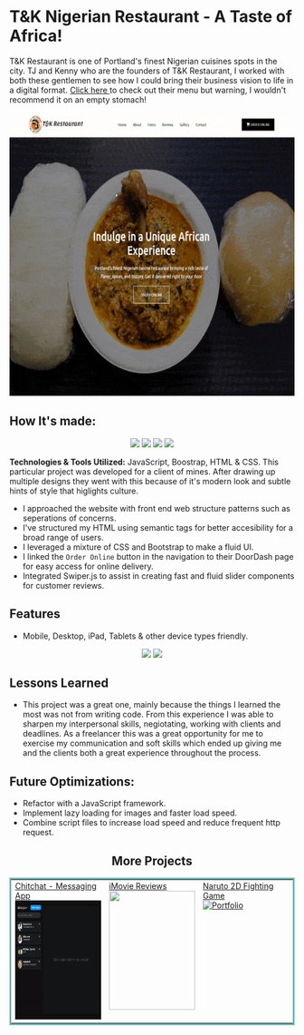 # T&K Nigerian Restaurant - A Taste of Africa!
T&K Restaurant is one of Portland's finest Nigerian cuisines spots in the city. TJ and Kenny who are the founders of T&K Restaurant, I worked with both these gentlemen to see how I could bring their business vision to life in a digital format. <a href="https://tandkpdx.com/">Click here </a> to check out their menu but warning, I wouldn't recommend it on an empty stomach! 

<p align="center">
<img src="https://github.com/ssaryonjr/ssaryonjr/raw/main/ezgif.com-gif-maker%20(5).gif?raw=true" height="500px" />
</p>

## How It's made: 
<p align="center">
<img src="https://img.shields.io/badge/javascript-%23323330.svg?style=for-the-badge&logo=javascript&logoColor=%23F7DF1E" height=25>
<img src="https://img.shields.io/badge/css3-%231572B6.svg?style=for-the-badge&logo=css3&logoColor=white" height=25>
<img src="https://img.shields.io/badge/html5-%23E34F26.svg?style=for-the-badge&logo=html5&logoColor=white" height=25>
<img src="https://img.shields.io/badge/bootstrap-%23563D7C.svg?style=for-the-badge&logo=bootstrap&logoColor=white" height=25>
</p>

<b>Technologies & Tools Utilized:</b> JavaScript, Boostrap, HTML & CSS.</b> This particular project was developed for a client of mines. After drawing up multiple designs they went with this because of it's modern look and subtle hints of style that higlights culture.

- I approached the website with front end web structure patterns such as seperations of concerns. 
- I've structured my HTML using semantic tags for better accesibility for a broad range of users.
- I leveraged a mixture of CSS and Bootstrap to make a fluid UI.
- I linked the `Order Online` button in the navigation to their DoorDash page for easy access for online delivery.
- Integrated Swiper.js to assist in creating fast and fluid slider components for customer reviews.

## Features
- Mobile, Desktop, iPad, Tablets & other device types friendly.
<p align="center">
<img src="https://github.com/ssaryonjr/T-K-Restaurant-/blob/main/ezgif.com-gif-maker%20(1).gif?raw=true" width="300px">
<img src="https://i.imgur.com/gkStGuk.png" width="455px">
</p>

## Lessons Learned
- This project was a great one, mainly because the things I learned the most was not from writing code. From this experience I was able to sharpen my interpersonal skills, negiotating, working with clients and deadlines. As a freelancer this was a great opportunity for me to exercise my communication and soft skills which ended up giving me and the clients both a great experience throughout the process.

## Future Optimizations:
- Refactor with a JavaScript framework.
- Implement lazy loading for images and faster load speed.
- Combine script files to increase load speed and reduce frequent http request.


<h2 align="center">
More Projects
</h2>
<table bordercolor="#66b2b2">
  <tr>
    <td width="33.3%"  style="align:center;" valign="top">
<a target="_blank" href="https://github.com/ssaryonjr/Chit-chat" align="center">Chitchat - Messaging App</a>
        <br />
      <a target="_blank" href="https://github.com/ssaryonjr/Chit-chat">
            <img src="https://github.com/ssaryonjr/ssaryonjr/raw/main/chitchat.gif?raw=true" width="100%" height="210px" />
        </a>
    </td>
    <td width="33.3%" valign="top">
<a target="_blank" href="https://github.com/ssaryonjr/iMovie-Reviews"> iMovie Reviews</a>
      <br />
        <a target="_blank" href="https://github.com/ssaryonjr/iMovie-Reviews">
          <img src="https://github.com/ssaryonjr/ssaryonjr/raw/main/imovie.gif?raw=true" width="100%" height="210px" />
        </a>
    </td>
    <td width="33.3%" valign="top">
<a target="_blank" href="https://github.com/ssaryonjr/Naruto-Character-Selector">Naruto 2D Fighting Game</a>
        <br />
        <a target="_blank" href="https://github.com/ssaryonjr/Naruto-Character-Selector">
          <img src="https://github.com/ssaryonjr/ssaryonjr/raw/main/NarutoProjectGif.gif?raw=true" width="100%" height="210px" alt="Portfolio"/>
        </a>
    </td>
  </tr>
</table>
